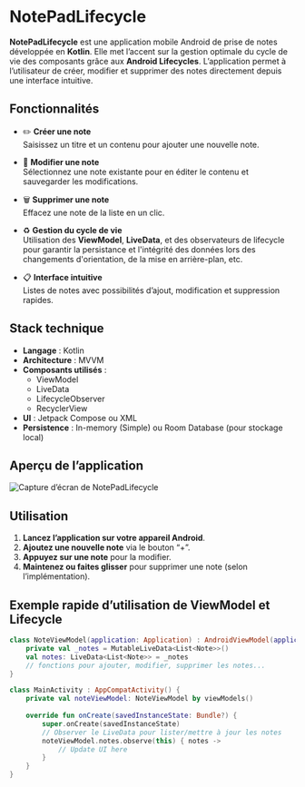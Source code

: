 # NotePadLifecycle

**NotePadLifecycle** est une application mobile Android de prise de notes développée en **Kotlin**. Elle met l’accent sur la gestion optimale du cycle de vie des composants grâce aux **Android Lifecycles**. L’application permet à l’utilisateur de créer, modifier et supprimer des notes directement depuis une interface intuitive.

## Fonctionnalités

- ✏️ **Créer une note**  
  Saisissez un titre et un contenu pour ajouter une nouvelle note.

- 📝 **Modifier une note**  
  Sélectionnez une note existante pour en éditer le contenu et sauvegarder les modifications.

- 🗑️ **Supprimer une note**  
  Effacez une note de la liste en un clic.

- ♻️ **Gestion du cycle de vie**  
  Utilisation des **ViewModel**, **LiveData**, et des observateurs de lifecycle pour garantir la persistance et l'intégrité des données lors des changements d'orientation, de la mise en arrière-plan, etc.

- 📋 **Interface intuitive**  
  Listes de notes avec possibilités d’ajout, modification et suppression rapides.

## Stack technique

- **Langage** : Kotlin
- **Architecture** : MVVM
- **Composants utilisés** :
  - ViewModel
  - LiveData
  - LifecycleObserver
  - RecyclerView
- **UI** : Jetpack Compose ou XML
- **Persistence** : In-memory (Simple) ou Room Database (pour stockage local)

## Aperçu de l’application

![Capture d’écran de NotePadLifecycle](screenshot.png)

## Utilisation

1. **Lancez l’application sur votre appareil Android**.
2. **Ajoutez une nouvelle note** via le bouton “+”.
3. **Appuyez sur une note** pour la modifier.
4. **Maintenez ou faites glisser** pour supprimer une note (selon l’implémentation).

## Exemple rapide d’utilisation de ViewModel et Lifecycle

```kotlin
class NoteViewModel(application: Application) : AndroidViewModel(application) {
    private val _notes = MutableLiveData<List<Note>>()
    val notes: LiveData<List<Note>> = _notes
    // fonctions pour ajouter, modifier, supprimer les notes...
}

class MainActivity : AppCompatActivity() {
    private val noteViewModel: NoteViewModel by viewModels()
    
    override fun onCreate(savedInstanceState: Bundle?) {
        super.onCreate(savedInstanceState)
        // Observer le LiveData pour lister/mettre à jour les notes
        noteViewModel.notes.observe(this) { notes ->
            // Update UI here
        }
    }
}
